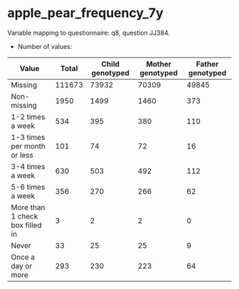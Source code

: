 # apple_pear_frequency_7y
Variable mapping to questionnaire: q8, question JJ384.
- Number of values:

| Value | Total | Child genotyped | Mother genotyped | Father genotyped |
| ----- | ----- | --------------- | ---------------- | ---------------- |
| Missing | 111673 | 73932 | 70309 | 49845 |
| Non-missing | 1950 | 1499 | 1460 | 373 |
| 1-2 times a week | 534 | 395 | 380 |110 |
| 1-3 times per month or less | 101 | 74 | 72 |16 |
| 3-4 times a week | 630 | 503 | 492 |112 |
| 5-6 times a week | 356 | 270 | 266 |62 |
| More than 1 check box filled in | 3 | 2 | 2 |0 |
| Never | 33 | 25 | 25 |9 |
| Once a day or more | 293 | 230 | 223 |64 |



